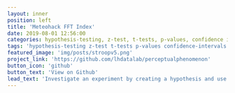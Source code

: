```yaml
---
layout: inner
position: left
title: 'Meteohack FFT Index'
date: 2019-08-01 12:56:00
categories: hypothesis-testing, z-test, t-tests, p-values, confidence intervals, sample-means, populations, descriptive-statistics
tags: 'hypothesis-testing z-test t-tests p-values confidence-intervals sample-means populations descriptive-statistics'
featured_image: 'img/posts/stroopv5.png'
project_link: 'https://github.com/lhdatalab/perceptualphenomenon'
button_icon: 'github'
button_text: 'View on Github'
lead_text: 'Investigate an experiment by creating a hypothesis and use statistical techniques to make a decision based on the results.'
---
```

